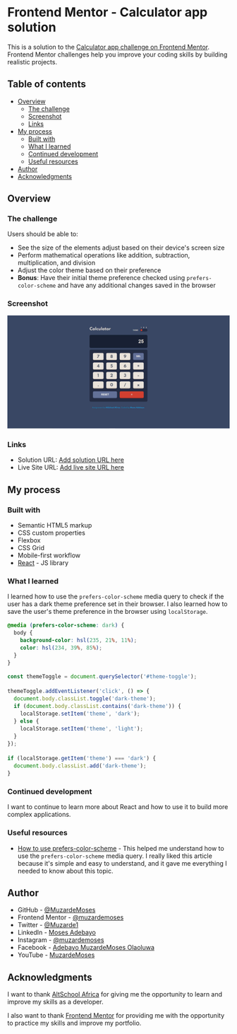 # Frontend Mentor - Calculator app solution

This is a solution to the [Calculator app challenge on Frontend Mentor](https://www.frontendmentor.io/challenges/calculator-app-9lteq5N29). Frontend Mentor challenges help you improve your coding skills by building realistic projects. 

## Table of contents

- [Overview](#overview)
  - [The challenge](#the-challenge)
  - [Screenshot](#screenshot)
  - [Links](#links)
- [My process](#my-process)
  - [Built with](#built-with)
  - [What I learned](#what-i-learned)
  - [Continued development](#continued-development)
  - [Useful resources](#useful-resources)
- [Author](#author)
- [Acknowledgments](#acknowledgments)



## Overview

### The challenge

Users should be able to:

- See the size of the elements adjust based on their device's screen size
- Perform mathematical operations like addition, subtraction, multiplication, and division
- Adjust the color theme based on their preference
- **Bonus**: Have their initial theme preference checked using `prefers-color-scheme` and have any additional changes saved in the browser

### Screenshot

![](./Calculator.JPG)



### Links

- Solution URL: [Add solution URL here](https://github.com/muzardemoses/Calculator-App)
- Live Site URL: [Add live site URL here](https://calculator.mosesadebayo.me/)

## My process

### Built with

- Semantic HTML5 markup
- CSS custom properties
- Flexbox
- CSS Grid
- Mobile-first workflow
- [React](https://reactjs.org/) - JS library


### What I learned

I learned how to use the `prefers-color-scheme` media query to check if the user has a dark theme preference set in their browser. I also learned how to save the user's theme preference in the browser using `localStorage`.

```css
@media (prefers-color-scheme: dark) {
  body {
    background-color: hsl(235, 21%, 11%);
    color: hsl(234, 39%, 85%);
  }
}
```

```js
const themeToggle = document.querySelector('#theme-toggle');

themeToggle.addEventListener('click', () => {
  document.body.classList.toggle('dark-theme');
  if (document.body.classList.contains('dark-theme')) {
    localStorage.setItem('theme', 'dark');
  } else {
    localStorage.setItem('theme', 'light');
  }
});

if (localStorage.getItem('theme') === 'dark') {
  document.body.classList.add('dark-theme');
}
```

### Continued development

I want to continue to learn more about React and how to use it to build more complex applications.



### Useful resources

- [How to use prefers-color-scheme](https://css-tricks.com/introduction-use-media-prefers-color-scheme/) - This helped me understand how to use the `prefers-color-scheme` media query. I really liked this article because it's simple and easy to understand, and it gave me everything I needed to know about this topic.

## Author

- GitHub - [@MuzardeMoses](https://github.com/MuzardeMoses)
- Frontend Mentor - [@muzardemoses](https://www.frontendmentor.io/profile/muzardemoses)
- Twitter - [@Muzarde1](https://www.twitter.com/Muzarde1)
- LinkedIn - [Moses Adebayo](https://www.linkedin.com/in/muzardemoses/)
- Instagram - [@muzardemoses](https://www.instagram.com/ademuzardemoses/)
- Facebook - [Adebayo MuzardeMoses Olaoluwa ](https://facebook.com/ademuzardemoses)
- YouTube - [MuzardeMoses](https://www.youtube.com/channel/UCg4W7cbWu6dW_8oJEHWaP9w)


## Acknowledgments


I want to thank [AltSchool Africa](https://www.altschoolafrica.com/) for giving me the opportunity to learn and improve my skills as a developer. 

I also want to thank [Frontend Mentor](https://www.frontendmentor.io/) for providing me with the opportunity to practice my skills and improve my portfolio.
